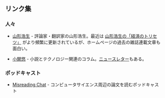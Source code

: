 ## リンク集

### 人々

- [山形浩生](https://cruel.org/jindex.html) - 評論家・翻訳家の山形浩生。最近は [山形浩生の「経済のトリセツ」](https://cruel.hatenablog.com/) がより頻繁に更新されているが、ホームページの過去の雑誌連載文章も面白い。
* [小関悠](https://youkoseki.com/) - 小説とテクノロジー関連のコラム。[ニュースレター](https://youkoseki.substack.com/)もある。

### ポッドキャスト

- [Misreading Chat](https://misreading.chat/) - コンピュータサイエンス周辺の論文を読むポッドキャスト
